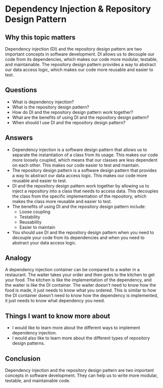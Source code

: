 # Dependency Injection & Repository Design Pattern

## Why this topic matters

Dependency injection (DI) and the repository design pattern are two important concepts in software development. DI allows us to decouple our code from its dependencies, which makes our code more modular, testable, and maintainable. The repository design pattern provides a way to abstract our data access logic, which makes our code more reusable and easier to test.

## Questions

* What is dependency injection?
* What is the repository design pattern?
* How do DI and the repository design pattern work together?
* What are the benefits of using DI and the repository design pattern?
* When should I use DI and the repository design pattern?

## Answers

* Dependency injection is a software design pattern that allows us to separate the instantiation of a class from its usage. This makes our code more loosely coupled, which means that our classes are less dependent on each other. This makes our code easier to test and maintain.
* The repository design pattern is a software design pattern that provides a way to abstract our data access logic. This makes our code more reusable and easier to test.
* DI and the repository design pattern work together by allowing us to inject a repository into a class that needs to access data. This decouples the class from the specific implementation of the repository, which makes the class more reusable and easier to test.
* The benefits of using DI and the repository design pattern include:
    * Loose coupling
    * Testability
    * Reusability
    * Easier to maintain
* You should use DI and the repository design pattern when you need to decouple your code from its dependencies and when you need to abstract your data access logic.

## Analogy

A dependency injection container can be compared to a waiter in a restaurant. The waiter takes your order and then goes to the kitchen to get your food. The kitchen is like the implementation of the dependency, and the waiter is like the DI container. The waiter doesn't need to know how the food is made, it just needs to know what you ordered. This is similar to how the DI container doesn't need to know how the dependency is implemented, it just needs to know what dependency you need.

## Things I want to know more about

* I would like to learn more about the different ways to implement dependency injection.
* I would also like to learn more about the different types of repository design patterns.

## Conclusion

Dependency injection and the repository design pattern are two important concepts in software development. They can help us to write more modular, testable, and maintainable code.
